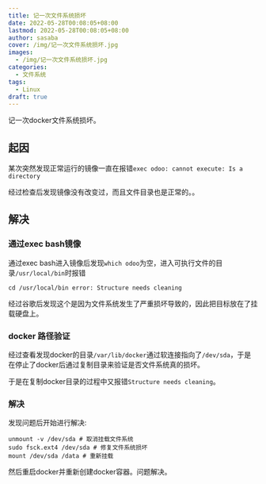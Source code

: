 ```yaml
---
title: 记一次文件系统损坏
date: 2022-05-28T00:08:05+08:00
lastmod: 2022-05-28T00:08:05+08:00
author: sasaba
cover: /img/记一次文件系统损坏.jpg
images:
  - /img/记一次文件系统损坏.jpg
categories:
  - 文件系统
tags:
  - Linux
draft: true
---
```


记一次docker文件系统损坏。

<!--more-->

## 起因

某次突然发现正常运行的镜像一直在报错`exec odoo: cannot execute: Is a directory`

经过检查后发现镜像没有改变过，而且文件目录也是正常的。。

## 解决

### 通过exec bash镜像

通过exec bash进入镜像后发现`which odoo`为空，进入可执行文件的目录`/usr/local/bin`时报错

```text
cd /usr/local/bin error: Structure needs cleaning
```

经过谷歌后发现这个是因为文件系统发生了严重损坏导致的，因此把目标放在了挂载硬盘上。

### docker 路径验证

经过查看发现docker的目录`/var/lib/docker`通过软连接指向了`/dev/sda`，于是在停止了docker后通过复制目录来验证是否文件系统真的损坏。

于是在复制docker目录的过程中又报错`Structure needs cleaning`。


### 解决

发现问题后开始进行解决: 

```shell
unmount -v /dev/sda # 取消挂载文件系统
sudo fsck.ext4 /dev/sda # 修复文件系统损坏
mount /dev/sda /data # 重新挂载
```

然后重启docker并重新创建docker容器。问题解决。



















